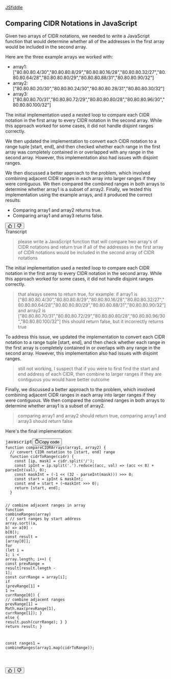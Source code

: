<a href="https://jsfiddle.net/chrisroge/j5or401k/31/">JSfiddle</a>

<div class="relative flex w-[calc(100%-50px)] flex-col gap-1 md:gap-3 lg:w-[calc(100%-115px)]"><div class="flex flex-grow flex-col gap-3"><div class="min-h-[20px] flex flex-col items-start gap-4 whitespace-pre-wrap"><div class="markdown prose w-full break-words dark:prose-invert light"><h2>Comparing CIDR Notations in JavaScript</h2><p>Given two arrays of CIDR notations, we needed to write a JavaScript function that would determine whether all of the addresses in the first array would be included in the second array.</p><p>Here are the three example arrays we worked with:</p><ul><li>array1: ["80.80.80.4/30","80.80.80.8/29","80.80.80.16/28","80.80.80.32/27","80.80.80.64/28","80.80.80.80/29","80.80.80.88/31","80.80.80.90/32"]</li><li>array2: ["80.80.80.20/30","80.80.80.24/30","80.80.80.28/31","80.80.80.30/32"]</li><li>array3: ["80.80.80.70/31","80.80.80.72/29","80.80.80.80/28","80.80.80.96/30","80.80.80.100/32"]</li></ul><p>The initial implementation used a nested loop to compare each CIDR notation in the first array to every CIDR notation in the second array. While this approach worked for some cases, it did not handle disjoint ranges correctly.</p><p>We then updated the implementation to convert each CIDR notation to a range tuple [start, end], and then checked whether each range in the first array was completely contained in or overlapped with any range in the second array. However, this implementation also had issues with disjoint ranges.</p><p>We then discussed a better approach to the problem, which involved combining adjacent CIDR ranges in each array into larger ranges if they were contiguous. We then compared the combined ranges in both arrays to determine whether array1 is a subset of array2. Finally, we tested this implementation using the example arrays, and it produced the correct results:</p><ul><li>Comparing array1 and array2 returns true.</li><li>Comparing array1 and array3 returns false.</li></ul></div></div></div><div class="flex justify-between"><div class="text-gray-400 flex self-end lg:self-center justify-center mt-2 gap-3 md:gap-4 lg:gap-1 lg:absolute lg:top-0 lg:translate-x-full lg:right-0 lg:mt-0 lg:pl-2 visible"><button class="p-1 rounded-md hover:bg-gray-100 hover:text-gray-700 dark:text-gray-400 dark:hover:bg-gray-700 dark:hover:text-gray-200 disabled:dark:hover:text-gray-400"><svg stroke="currentColor" fill="none" stroke-width="2" viewBox="0 0 24 24" stroke-linecap="round" stroke-linejoin="round" class="h-4 w-4" height="1em" width="1em" xmlns="http://www.w3.org/2000/svg"><path d="M14 9V5a3 3 0 0 0-3-3l-4 9v11h11.28a2 2 0 0 0 2-1.7l1.38-9a2 2 0 0 0-2-2.3zM7 22H4a2 2 0 0 1-2-2v-7a2 2 0 0 1 2-2h3"></path></svg></button><button class="p-1 rounded-md hover:bg-gray-100 hover:text-gray-700 dark:text-gray-400 dark:hover:bg-gray-700 dark:hover:text-gray-200 disabled:dark:hover:text-gray-400"><svg stroke="currentColor" fill="none" stroke-width="2" viewBox="0 0 24 24" stroke-linecap="round" stroke-linejoin="round" class="h-4 w-4" height="1em" width="1em" xmlns="http://www.w3.org/2000/svg"><path d="M10 15v4a3 3 0 0 0 3 3l4-9V2H5.72a2 2 0 0 0-2 1.7l-1.38 9a2 2 0 0 0 2 2.3zm7-13h2.67A2.31 2.31 0 0 1 22 4v7a2.31 2.31 0 0 1-2.33 2H17"></path></svg></button></div></div></div>

<div class="relative flex w-[calc(100%-50px)] flex-col gap-1 md:gap-3 lg:w-[calc(100%-115px)]"><div class="flex flex-grow flex-col gap-3"><div class="min-h-[20px] flex flex-col items-start gap-4 whitespace-pre-wrap"><div class="markdown prose w-full break-words dark:prose-invert light"<h1>Transcript</h1><blockquote><p>please write a JavaScript function that will compare two array's of CIDR notations and return true if all of the addresses in the first array of CIDR notations would be included in the second array of CIDR notations</p></blockquote><p>The initial implementation used a nested loop to compare each CIDR notation in the first array to every CIDR notation in the second array. While this approach worked for some cases, it did not handle disjoint ranges correctly.</p><blockquote><p>that always seems to return true, for example:
if array1 is ["80.80.80.4/30","80.80.80.8/29","80.80.80.16/28","80.80.80.32/27","80.80.80.64/28","80.80.80.80/29","80.80.80.88/31","80.80.80.90/32"]
and array2 is ["80.80.80.70/31","80.80.80.72/29","80.80.80.80/28","80.80.80.96/30","80.80.80.100/32"]
this should return false, but it incorrectly returns true</p></blockquote><p>To address this issue, we updated the implementation to convert each CIDR notation to a range tuple [start, end], and then check whether each range in the first array is completely contained in or overlaps with any range in the second array. However, this implementation also had issues with disjoint ranges.</p><blockquote><p>still not working, I suspect that if you were to first find the start and end address of each CIDR, then combine to larger ranges if they are contiguous you would have better outcome</p></blockquote><p>Finally, we discussed a better approach to the problem, which involved combining adjacent CIDR ranges in each array into larger ranges if they were contiguous. We then compared the combined ranges in both arrays to determine whether array1 is a subset of array2.</p><blockquote><p>comparing array1 and array2 should return true, comparing array1 and array3 should return false</p></blockquote><p>Here's the final implementation:</p><pre><div class="bg-black mb-4 rounded-md"><div class="flex items-center relative text-gray-200 bg-gray-800 px-4 py-2 text-xs font-sans"><span class="">javascript</span><button class="flex ml-auto gap-2"><svg stroke="currentColor" fill="none" stroke-width="2" viewBox="0 0 24 24" stroke-linecap="round" stroke-linejoin="round" class="h-4 w-4" height="1em" width="1em" xmlns="http://www.w3.org/2000/svg"><path d="M16 4h2a2 2 0 0 1 2 2v14a2 2 0 0 1-2 2H6a2 2 0 0 1-2-2V6a2 2 0 0 1 2-2h2"></path><rect x="8" y="2" width="8" height="4" rx="1" ry="1"></rect></svg>Copy code</button></div><div class="p-4 overflow-y-auto"><code class="!whitespace-pre hljs language-javascript"><span class="hljs-keyword">function</span> <span class="hljs-title function_">compareCIDRArrays</span>(<span class="hljs-params">array1, array2</span>) {
  <span class="hljs-comment">// convert CIDR notation to [start, end] range</span>
  <span class="hljs-keyword">function</span> <span class="hljs-title function_">cidrToRange</span>(<span class="hljs-params">cidr</span>) {
    <span class="hljs-keyword">const</span> [ip, mask] = cidr.<span class="hljs-title function_">split</span>(<span class="hljs-string">'/'</span>);
    <span class="hljs-keyword">const</span> ipInt = ip.<span class="hljs-title function_">split</span>(<span class="hljs-string">'.'</span>).<span class="hljs-title function_">reduce</span>(<span class="hljs-function">(<span class="hljs-params">acc, val</span>) =&gt;</span> (acc &lt;&lt; <span class="hljs-number">8</span>) + <span class="hljs-built_in">parseInt</span>(val), <span class="hljs-number">0</span>);
    <span class="hljs-keyword">const</span> maskInt = (-<span class="hljs-number">1</span> &lt;&lt; (<span class="hljs-number">32</span> - <span class="hljs-built_in">parseInt</span>(mask))) &gt;&gt;&gt; <span class="hljs-number">0</span>;
    <span class="hljs-keyword">const</span> start = ipInt &amp; maskInt;
    <span class="hljs-keyword">const</span> end = start + (~maskInt &gt;&gt;&gt; <span class="hljs-number">0</span>);
    <span class="hljs-keyword">return</span> [start, end];
  }

  <span class="hljs-comment">// combine adjacent ranges in array</span>
  <span class="hljs-keyword">function</span> <span class="hljs-title function_">combineRanges</span>(<span class="hljs-params">array</span>) {
    <span class="hljs-comment">// sort ranges by start address</span>
    array.<span class="hljs-title function_">sort</span>(<span class="hljs-function">(<span class="hljs-params">a, b</span>) =&gt;</span> a[<span class="hljs-number">0</span>] - b[<span class="hljs-number">0</span>]);
    <span class="hljs-keyword">const</span> result = [array[<span class="hljs-number">0</span>]];
    <span class="hljs-keyword">for</span> (<span class="hljs-keyword">let</span> i = <span class="hljs-number">1</span>; i &lt; array.<span class="hljs-property">length</span>; i++) {
      <span class="hljs-keyword">const</span> prevRange = result[result.<span class="hljs-property">length</span> - <span class="hljs-number">1</span>];
      <span class="hljs-keyword">const</span> currRange = array[i];
      <span class="hljs-keyword">if</span> (prevRange[<span class="hljs-number">1</span>] + <span class="hljs-number">1</span> &gt;= currRange[<span class="hljs-number">0</span>]) {
        <span class="hljs-comment">// combine adjacent ranges</span>
        prevRange[<span class="hljs-number">1</span>] = <span class="hljs-title class_">Math</span>.<span class="hljs-title function_">max</span>(prevRange[<span class="hljs-number">1</span>], currRange[<span class="hljs-number">1</span>]);
      } <span class="hljs-keyword">else</span> {
        result.<span class="hljs-title function_">push</span>(currRange);
      }
    }
    <span class="hljs-keyword">return</span> result;
  }

  <span class="hljs-keyword">const</span> ranges1 = <span class="hljs-title function_">combineRanges</span>(array1.<span class="hljs-title function_">map</span>(cidrToRange));
 
</code></div></div></pre></div></div></div><div class="flex justify-between"><div class="text-gray-400 flex self-end lg:self-center justify-center mt-2 gap-3 md:gap-4 lg:gap-1 lg:absolute lg:top-0 lg:translate-x-full lg:right-0 lg:mt-0 lg:pl-2 visible"><button class="p-1 rounded-md hover:bg-gray-100 hover:text-gray-700 dark:text-gray-400 dark:hover:bg-gray-700 dark:hover:text-gray-200 disabled:dark:hover:text-gray-400"><svg stroke="currentColor" fill="none" stroke-width="2" viewBox="0 0 24 24" stroke-linecap="round" stroke-linejoin="round" class="h-4 w-4" height="1em" width="1em" xmlns="http://www.w3.org/2000/svg"><path d="M14 9V5a3 3 0 0 0-3-3l-4 9v11h11.28a2 2 0 0 0 2-1.7l1.38-9a2 2 0 0 0-2-2.3zM7 22H4a2 2 0 0 1-2-2v-7a2 2 0 0 1 2-2h3"></path></svg></button><button class="p-1 rounded-md hover:bg-gray-100 hover:text-gray-700 dark:text-gray-400 dark:hover:bg-gray-700 dark:hover:text-gray-200 disabled:dark:hover:text-gray-400"><svg stroke="currentColor" fill="none" stroke-width="2" viewBox="0 0 24 24" stroke-linecap="round" stroke-linejoin="round" class="h-4 w-4" height="1em" width="1em" xmlns="http://www.w3.org/2000/svg"><path d="M10 15v4a3 3 0 0 0 3 3l4-9V2H5.72a2 2 0 0 0-2 1.7l-1.38 9a2 2 0 0 0 2 2.3zm7-13h2.67A2.31 2.31 0 0 1 22 4v7a2.31 2.31 0 0 1-2.33 2H17"></path></svg></button></div></div></div>
